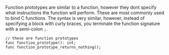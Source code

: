 Function prototypes are similar to a function, however they dont specify what
instructions the function will perform. These are most commonly used to bind
C functions. The syntax is very similar, however, instead of specifying a block
with curly braces, you terminate the function signature with a semi-colon `;`.

```
// these are function prototypes
func function_prototype(): int;
func function_prototype_returns_nothing();
```